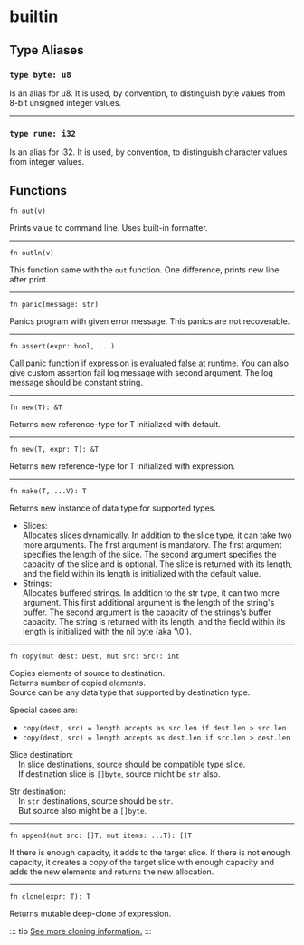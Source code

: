 # builtin
## Type Aliases
### `type byte: u8`
Is an alias for u8. It is used, by convention, to distinguish byte values from 8-bit unsigned integer values. 

---

### `type rune: i32`
Is an alias for i32. It is used, by convention, to distinguish character values from integer values.

## Functions
```jule
fn out(v)
```
Prints value to command line. Uses built-in formatter.

---

```jule
fn outln(v)
```
This function same with the `out` function. One difference, prints new line after print. 

---

```jule
fn panic(message: str)
```
Panics program with given error message.
This panics are not recoverable.

---

```jule
fn assert(expr: bool, ...)
```
Call panic function if expression is evaluated false at runtime. You can also give custom assertion fail log message with second argument. The log message should be constant string.

---

```jule
fn new(T): &T
```
Returns new reference-type for T initialized with default.

---

```jule
fn new(T, expr: T): &T
```
Returns new reference-type for T initialized with expression.

---

```jule
fn make(T, ...V): T
```
Returns new instance of data type for supported types. 
- Slices:\
    Allocates slices dynamically.
    In addition to the slice type, it can take two more arguments. The first argument is mandatory. The first argument specifies the length of the slice. The second argument specifies the capacity of the slice and is optional. The slice is returned with its length, and the field within its length is initialized with the default value.
- Strings:\
    Allocates buffered strings. In addition to the str type, it can two more argument. This first additional argument is the length of the string's buffer. The second argument is the capacity of the strings's buffer capacity. The string is returned with its length, and the fiedld within its length is initialized with the nil byte (aka '\0').

---

```jule
fn copy(mut dest: Dest, mut src: Src): int
```
Copies elements of source to destination.\
Returns number of copied elements.\
Source can be any data type that supported by destination type. 

Special cases are:
- `copy(dest, src) = length accepts as src.len if dest.len > src.len`
- `copy(dest, src) = length accepts as dest.len if src.len > dest.len`

Slice destination:\
&nbsp;&nbsp;&nbsp;&nbsp;In slice destinations, source should be compatible type slice.\
&nbsp;&nbsp;&nbsp;&nbsp;If destination slice is `[]byte`, source might be `str` also.

Str destination:\
&nbsp;&nbsp;&nbsp;&nbsp;In `str` destinations, source should be `str`.\
&nbsp;&nbsp;&nbsp;&nbsp;But source also might be a `[]byte`.

---

```jule
fn append(mut src: []T, mut items: ...T): []T
```
If there is enough capacity, it adds to the target slice. If there is not enough capacity, it creates a copy of the target slice with enough capacity and adds the new elements and returns the new allocation.

---

```jule
fn clone(expr: T): T
```
Returns mutable deep-clone of expression.

::: tip
[See more cloning information.](/memory/immutability#cloning)
:::
